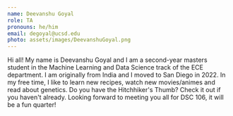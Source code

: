 ```yaml
---
name: Deevanshu Goyal
role: TA
pronouns: he/him
email: degoyal@ucsd.edu
photo: assets/images/DeevanshuGoyal.png
---
```


Hi all! My name is Deevanshu Goyal and I am a second-year masters student in the Machine Learning and Data Science track of the ECE department. I am originally from India and I moved to San Diego in 2022. In my free time, I like to learn new recipes, watch new movies/animes and read about genetics. Do you have the Hitchhiker's Thumb? Check it out if you haven't already. Looking forward to meeting you all for DSC 106, it will be a fun quarter!